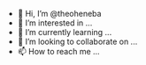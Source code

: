 - 👋 Hi, I’m @theoheneba
- 👀 I’m interested in ...
- 🌱 I’m currently learning ...
- 💞️ I’m looking to collaborate on ...
- 📫 How to reach me ...

<!---
theoheneba/theoheneba is a ✨ special ✨ repository because its `README.md` (this file) appears on your GitHub profile.
You can click the Preview link to take a look at your changes.
--->
